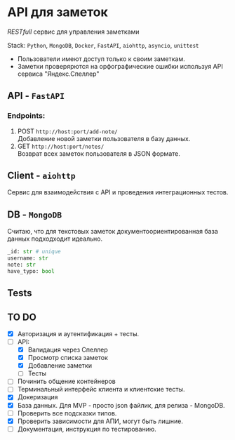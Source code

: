 # API для заметок
*RESTfull* cервис для управления заметками <br>

Stack: `Python`, `MongoDB`, `Docker`, `FastAPI`, `aiohttp`, `asyncio`, `unittest` <br>

- Пользователи имеют доступ только к своим заметкам. <br>
- Заметки проверярются на орфографические ошибки используя API сервиса "Яндекс.Спеллер" <br>

## API - `FastAPI`
### Endpoints:
1. POST `http://host:port/add-note/`<br>
Добавление новой заметки пользователя в базу данных.<br>
2. GET `http://host:port/notes/`<br>
Возврат всех заметок пользователя в JSON формате.<br>

## Client - `aiohttp`
Сервис для взаимодействия с API и проведения интеграционных тестов.

## DB - `MongoDB` <br>
Считаю, что для текстовых заметок документоориентированная база данных подходходит идеально.<br>

``` py
_id: str # unique
username: str
note: str 
have_typo: bool
```

## Tests


## TO DO 

- [x] Авторизация и аутентификация + тесты.
- [ ] API:
    - [x] Валидация через Спеллер
    - [x] Просмотр списка заметок
    - [x] Добавление заметки
    - [ ] Тесты
- [ ] Починить общение контейнеров
- [ ] Терминальный интерфейс клиента и клиентские тесты.
- [x] Докеризация
- [x] База данных. Для MVP - просто json файлик, для релиза - MongoDB.
- [ ] Проверить все подсказки типов.
- [x] Проверить зависимости для АПИ, могут быть лишние.
- [ ] Документация, инструкция по тестированию.
